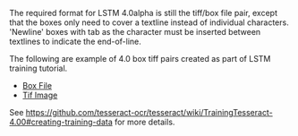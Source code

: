 The required format for LSTM 4.0alpha is still the tiff/box file pair, except that the boxes only need to cover a textline instead of individual characters. 'Newline' boxes with tab as the character must be inserted between textlines to indicate the end-of-line. 

The following are example of 4.0 box tiff pairs created as part of LSTM training tutorial.

* [Box File](https://github.com/Shreeshrii/tessdata4alpha/blob/master/eng.Impact_Condensed.exp0.box)
* [Tif Image](https://github.com/Shreeshrii/tessdata4alpha/blob/master/eng.Impact_Condensed.exp0.tif)

See 
https://github.com/tesseract-ocr/tesseract/wiki/TrainingTesseract-4.00#creating-training-data for more details.